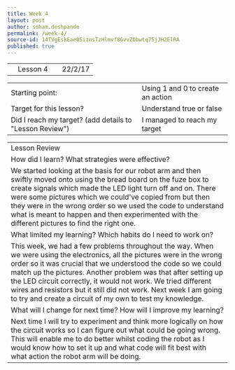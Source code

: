 ```yaml
---
title: Week 4
layout: post
author: soham.deshpande
permalink: /week-4/
source-id: 14TVgEskEae05iznsTzHlmvf8GvvZObwtq75jJH2ElRA
published: true
---
```

<table>
  <tr>
    <td></td>
    <td>Lesson 4</td>
    <td>        </td>
    <td>22/2/17</td>
  </tr>
</table>


<table>
  <tr>
    <td>Starting point:</td>
    <td>Using 1 and 0 to create an action</td>
  </tr>
  <tr>
    <td>Target for this lesson?</td>
    <td>Understand true or false</td>
  </tr>
  <tr>
    <td>Did I reach my target? 
(add details to "Lesson Review")</td>
    <td> I managed to reach my target</td>
  </tr>
</table>


<table>
  <tr>
    <td>Lesson Review</td>
  </tr>
  <tr>
    <td>How did I learn? What strategies were effective? </td>
  </tr>
  <tr>
    <td>We started looking at the basis for our robot arm and then swiftly moved onto using the bread board on the fuze box to create signals which made the LED light turn off and on.
There were some pictures which we could've copied from but then they were in the wrong order so we used the code to understand what is meant to happen and then experimented with the different pictures to find the right one.</td>
  </tr>
  <tr>
    <td>What limited my learning? Which habits do I need to work on? </td>
  </tr>
  <tr>
    <td>This week, we had a few problems throughout the way. When we were using the electronics, all the pictures were in the wrong order so it was crucial that we understood the code so we could match up the pictures. Another problem was that after setting up the LED circuit correctly, it would not work. We tried different wires and resistors but it still did not work. Next week I am going to try and create a circuit of my own to test my knowledge.</td>
  </tr>
  <tr>
    <td>What will I change for next time? How will I improve my learning?</td>
  </tr>
  <tr>
    <td>Next time I will try to experiment and think more logically on how the circuit works so I can figure out what could be going wrong. This will enable me to do better whilst coding the robot as I would know how to set it up and what code will fit best with what action the robot arm will be doing.</td>
  </tr>
</table>


